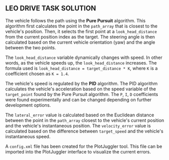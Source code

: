 ## LEO DRIVE TASK SOLUTION
The vehicle follows the path using the **Pure Pursuit** algorithm. This algorithm first calculates the point in the `path_array` that is closest to the vehicle's position. Then, it selects the first point at a `look_head_distance` from the current position index as the target. The steering angle is then calculated based on the current vehicle orientation (yaw) and the angle between the two points.

The `look_head_distance` variable dynamically changes with speed. In other words, as the vehicle speeds up, the `look_head_distance` increases. The formula used is `look_head_distance = target_distance * K`, where `K` is a coefficient chosen as `K = 1.4`.

The vehicle's speed is regulated by the **PID** algorithm. The PID algorithm calculates the vehicle's acceleration based on the speed variable of the `target_point` found by the Pure Pursuit algorithm. The `P`, `I`, `D` coefficients were found experimentally and can be changed depending on further development options.

The `lateral_error` value is calculated based on the Euclidean distance between the point in the `path_array` closest to the vehicle's current position and the vehicle's instantaneous position. The `velocity_error` value is calculated based on the difference between `target_speed` and the vehicle's instantaneous speed.

A `config.xml` file has been created for the PlotJuggler tool. This file can be imported into the PlotJuggler interface to visualize the current errors.

